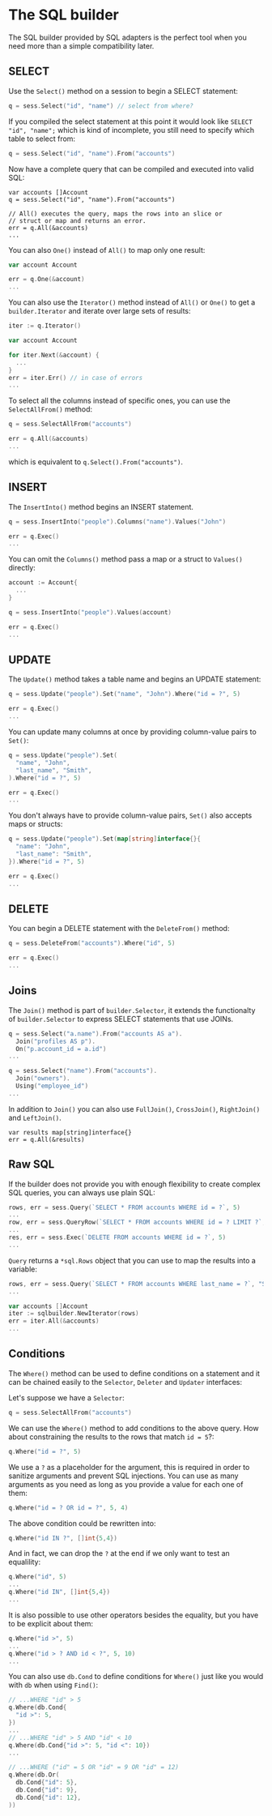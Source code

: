 # The SQL builder

The SQL builder provided by SQL adapters is the perfect tool when you need more
than a simple compatibility later.

## SELECT

Use the `Select()` method on a session to begin a SELECT statement:

```go
q = sess.Select("id", "name") // select from where?
```

If you compiled the select statement at this point it would look like `SELECT
"id", "name";` which is kind of incomplete, you still need to specify which
table to select from:

```go
q = sess.Select("id", "name").From("accounts")
```

Now have a complete query that can be compiled and executed into valid SQL:

```
var accounts []Account
q = sess.Select("id", "name").From("accounts")

// All() executes the query, maps the rows into an slice or
// struct or map and returns an error.
err = q.All(&accounts)
...
```

You can also `One()` instead of `All()` to map only one result:

```go
var account Account

err = q.One(&account)
...
```

You can also use the `Iterator()` method instead of `All()` or `One()` to get a
`builder.Iterator` and iterate over large sets of results:

```go
iter := q.Iterator()

var account Account

for iter.Next(&account) {
  ...
}
err = iter.Err() // in case of errors
...
```

To select all the columns instead of specific ones, you can use the
`SelectAllFrom()` method:

```go
q = sess.SelectAllFrom("accounts")

err = q.All(&accounts)
...
```

which is equivalent to `q.Select().From("accounts")`.

## INSERT

The `InsertInto()` method begins an INSERT statement.

```go
q = sess.InsertInto("people").Columns("name").Values("John")

err = q.Exec()
...
```

You can omit the `Columns()` method pass a map or a struct to `Values()`
directly:

```go
account := Account{
  ...
}

q = sess.InsertInto("people").Values(account)

err = q.Exec()
...
```

## UPDATE

The `Update()` method takes a table name and begins an UPDATE statement:

```go
q = sess.Update("people").Set("name", "John").Where("id = ?", 5)

err = q.Exec()
...
```

You can update many columns at once by providing column-value pairs to `Set()`:


```go
q = sess.Update("people").Set(
  "name", "John",
  "last_name", "Smith",
).Where("id = ?", 5)

err = q.Exec()
...
```

You don't always have to provide column-value pairs, `Set()` also accepts maps
or structs:

```go
q = sess.Update("people").Set(map[string]interface{}{
  "name": "John",
  "last_name": "Smith",
}).Where("id = ?", 5)

err = q.Exec()
...
```

## DELETE

You can begin a DELETE statement with the `DeleteFrom()` method:

```go
q = sess.DeleteFrom("accounts").Where("id", 5)

err = q.Exec()
...
```

## Joins

The `Join()` method is part of `builder.Selector`, it extends the functionalty
of `builder.Selector` to express SELECT statements that use JOINs.

```go
q = sess.Select("a.name").From("accounts AS a").
  Join("profiles AS p").
  On("p.account_id = a.id")
...

q = sess.Select("name").From("accounts").
  Join("owners").
  Using("employee_id")
...
```

In addition to `Join()` you can also use `FullJoin()`, `CrossJoin()`,
`RightJoin()` and `LeftJoin()`.

```
var results map[string]interface{}
err = q.All(&results)
```

## Raw SQL

If the builder does not provide you with enough flexibility to create complex
SQL queries, you can always use plain SQL:

```go
rows, err = sess.Query(`SELECT * FROM accounts WHERE id = ?`, 5)
...
row, err = sess.QueryRow(`SELECT * FROM accounts WHERE id = ? LIMIT ?`, 5, 1)
...
res, err = sess.Exec(`DELETE FROM accounts WHERE id = ?`, 5)
...
```

`Query` returns a `*sql.Rows` object that you can use to map the results into a
variable:

```go
rows, err = sess.Query(`SELECT * FROM accounts WHERE last_name = ?`, "Smith")
...

var accounts []Account
iter := sqlbuilder.NewIterator(rows)
err = iter.All(&accounts)
...
```

## Conditions

The `Where()` method can be used to define conditions on a statement and it can
be chained easily to the `Selector`, `Deleter` and `Updater` interfaces:

Let's suppose we have a `Selector`:

```go
q = sess.SelectAllFrom("accounts")
```

We can use the `Where()` method to add conditions to the above query. How about
constraining the results to the rows that match `id = 5`?:

```go
q.Where("id = ?", 5)
```

We use a `?` as a placeholder for the argument, this is required in order to
sanitize arguments and prevent SQL injections. You can use as many arguments as
you need as long as you provide a value for each one of them:

```go
q.Where("id = ? OR id = ?", 5, 4)
```

The above condition could be rewritten into:


```go
q.Where("id IN ?", []int{5,4})
```

And in fact, we can drop the `?` at the end if we only want to test an
equalility:

```go
q.Where("id", 5)
...
q.Where("id IN", []int{5,4})
...
```

It is also possible to use other operators besides the equality, but you have
to be explicit about them:

```go
q.Where("id >", 5)
...
q.Where("id > ? AND id < ?", 5, 10)
...
```

You can also use `db.Cond` to define conditions for `Where()` just like you
would with `db` when using `Find()`:

```go
// ...WHERE "id" > 5
q.Where(db.Cond{
  "id >": 5,
})
...
// ...WHERE "id" > 5 AND "id" < 10
q.Where(db.Cond{"id >": 5, "id <": 10})
...

// ...WHERE ("id" = 5 OR "id" = 9 OR "id" = 12)
q.Where(db.Or(
  db.Cond{"id": 5},
  db.Cond{"id": 9},
  db.Cond{"id": 12},
))
```


[1]: https://golang.org
[2]: https://upper.io/db.v2
